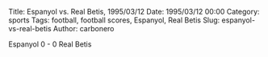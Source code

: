 Title: Espanyol vs. Real Betis, 1995/03/12
Date: 1995/03/12 00:00
Category: sports
Tags: football, football scores, Espanyol, Real Betis
Slug: espanyol-vs-real-betis
Author: carbonero


Espanyol 0 - 0 Real Betis
